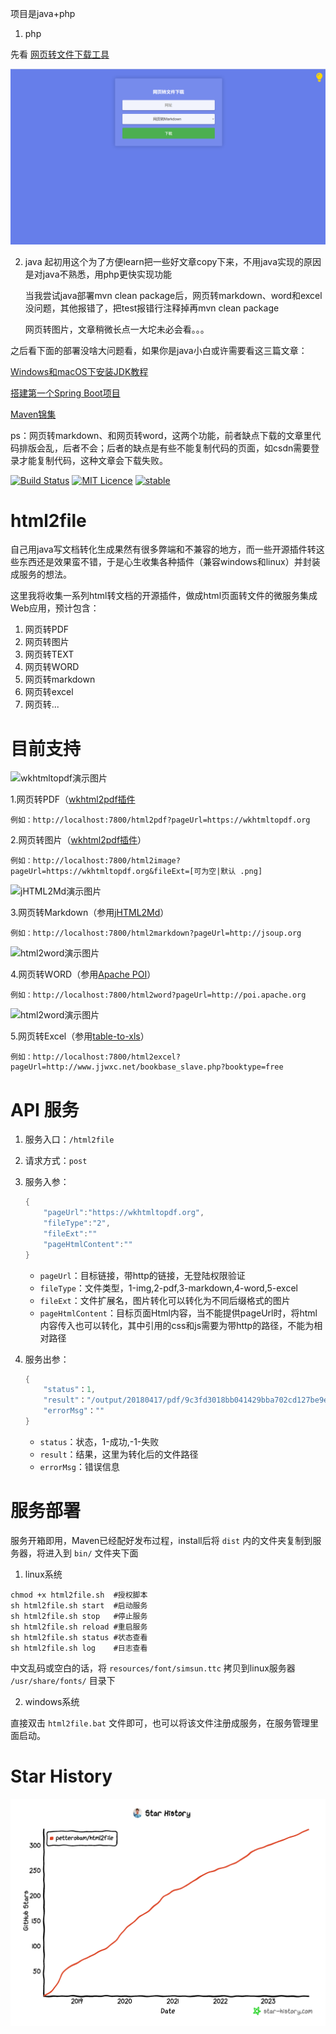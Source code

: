 项目是java+php

1. php

先看 [网页转文件下载工具](https://blog.csdn.net/heshihu2019/article/details/135875362)



![网页转文件下载前端效果](网页转文件下载前端效果.jpg)

2. java
   起初用这个为了方便learn把一些好文章copy下来，不用java实现的原因是对java不熟悉，用php更快实现功能

   当我尝试java部署mvn clean package后，网页转markdown、word和excel没问题，其他报错了，把test报错行注释掉再mvn clean package

   网页转图片，文章稍微长点一大坨未必会看。。。

之后看下面的部署没啥大问题看，如果你是java小白或许需要看这三篇文章：

[Windows和macOS下安装JDK教程](https://javabetter.cn/overview/jdk-install-config.html#_02%E3%80%81windows-%E5%AE%89%E8%A3%85-jdk)

[搭建第一个Spring Boot项目](https://javabetter.cn/springboot/initializr.html)

[Maven锦集](https://blog.csdn.net/succing/article/details/127281200)

ps：网页转markdown、和网页转word，这两个功能，前者缺点下载的文章里代码排版会乱，后者不会；后者的缺点是有些不能复制代码的页面，如csdn需要登录才能复制代码，这种文章会下载失败。


[![Build Status](https://travis-ci.org/petterobam/html2file.svg?branch=master)](https://travis-ci.org/petterobam/html2file)
[![MIT Licence](https://badges.frapsoft.com/os/mit/mit.svg?v=103)](https://opensource.org/licenses/mit-license.php)
[![stable](http://badges.github.io/stability-badges/dist/stable.svg)](http://github.com/badges/stability-badges)

# html2file
自己用java写文档转化生成果然有很多弊端和不兼容的地方，而一些开源插件转这些东西还是效果蛮不错，于是心生收集各种插件（兼容windows和linux）并封装成服务的想法。

这里我将收集一系列html转文档的开源插件，做成html页面转文件的微服务集成Web应用，预计包含：

1. 网页转PDF
2. 网页转图片
3. 网页转TEXT
4. 网页转WORD
5. 网页转markdown
6. 网页转excel
7. 网页转...

# 目前支持

![wkhtmltopdf演示图片](docs/images/html2file-pdf-image.gif)

1.网页转PDF（[wkhtml2pdf插件](https://wkhtmltopdf.org)

    例如：http://localhost:7800/html2pdf?pageUrl=https://wkhtmltopdf.org

2.网页转图片（[wkhtml2pdf插件](https://wkhtmltopdf.org)）

    例如：http://localhost:7800/html2image?pageUrl=https://wkhtmltopdf.org&fileExt=[可为空|默认 .png]

![jHTML2Md演示图片](docs/images/html2file-markdown.gif)

3.网页转Markdown（参用[jHTML2Md](https://github.com/pnikosis/jHTML2Md)）

    例如：http://localhost:7800/html2markdown?pageUrl=http://jsoup.org

![html2word演示图片](docs/images/html2file-word.gif)

4.网页转WORD（参用[Apache POI](http://poi.apache.org)）

    例如：http://localhost:7800/html2word?pageUrl=http://poi.apache.org
![html2word演示图片](docs/images/html2file-excel.gif)

5.网页转Excel（参用[table-to-xls](https://gitee.com/chyxion/table-to-xls)）

    例如：http://localhost:7800/html2excel?pageUrl=http://www.jjwxc.net/bookbase_slave.php?booktype=free

# API 服务

1. 服务入口：```/html2file```

2. 请求方式：```post```

3. 服务入参：
    ```java
    {
        "pageUrl":"https://wkhtmltopdf.org",
        "fileType":"2",
        "fileExt":""
        "pageHtmlContent":""
    }
    ```
    - ```pageUrl```：目标链接，带http的链接，无登陆权限验证
    - ```fileType```：文件类型，1-img,2-pdf,3-markdown,4-word,5-excel
    - ```fileExt```：文件扩展名，图片转化可以转化为不同后缀格式的图片
    - ```pageHtmlContent```：目标页面Html内容，当不能提供pageUrl时，将html内容传入也可以转化，其中引用的css和js需要为带http的路径，不能为相对路径

4. 服务出参：
    ```java
    {
        "status"：1,
        "result"："/output/20180417/pdf/9c3fd3018bb041429bba702cd127be9e.pdf",
        "errorMsg"：""
    }
    ```
    - ```status```：状态，1-成功,-1-失败
    - ```result```：结果，这里为转化后的文件路径
    - ```errorMsg```：错误信息

# 服务部署

服务开箱即用，Maven已经配好发布过程，install后将 ```dist``` 内的文件夹复制到服务器，将进入到 ```bin/``` 文件夹下面

1. linux系统

```
chmod +x html2file.sh  #授权脚本
sh html2file.sh start  #启动服务
sh html2file.sh stop   #停止服务
sh html2file.sh reload #重启服务
sh html2file.sh status #状态查看
sh html2file.sh log    #日志查看
```
中文乱码或空白的话，将 ```resources/font/simsun.ttc``` 拷贝到linux服务器 ```/usr/share/fonts/``` 目录下

2. windows系统

直接双击 ```html2file.bat``` 文件即可，也可以将该文件注册成服务，在服务管理里面启动。

# Star History

[![star-history-20231110](https://raw.githubusercontent.com/petterobam/picture-bucket/main/vs-code/upload/imgsstar-history-20231110.png)](https://star-history.com/#petterobam/html2file&Date)



